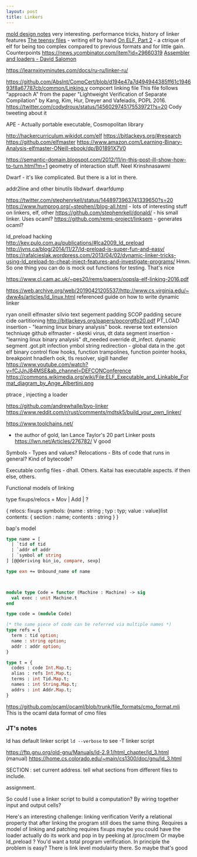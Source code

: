 ```yaml
---
layout: post
title: Linkers
---
```


[mold design notes](https://github.com/rui314/mold/blob/main/docs/design.md) very interesting. performance tricks, history of linker features
[The teensy files](https://www.muppetlabs.com/~breadbox/software/tiny/) - writing elf by hand
[On ELF, Part 2](https://kestrelcomputer.github.io/kestrel/2018/02/01/on-elf-2) - a ctrique of elf for being too complex compared to previous formats and for little gain. Counterpoints https://news.ycombinator.com/item?id=29660319
[Assembler and loaders - David Salomon](https://www.davidsalomon.name/assem.advertis/AssemAd.html)

<https://learnxinyminutes.com/docs/ru-ru/linker-ru/>

https://github.com/AbsInt/CompCert/blob/d194e47a7d494944385ff61c194693f8a67787cb/common/Linking.v compcert linking file
This file follows "approach A" from the paper
       "Lightweight Verification of Separate Compilation"
    by Kang, Kim, Hur, Dreyer and Vafeiadis, POPL 2016. 
<https://twitter.com/codydroux/status/1456029745175539721?s=20> Cody tweeting about it


 APE - Actually portable executable, Cosmopolitan library
 
<http://hackercurriculum.wikidot.com/elf>
<https://bitlackeys.org/#research>
<https://github.com/elfmaster>
<https://www.amazon.com/Learning-Binary-Analysis-elfmaster-ONeill-ebook/dp/B01891X7V0>

https://semantic-domain.blogspot.com/2012/11/in-this-post-ill-show-how-to-turn.html?m=1 geometry of interaction stuff. Neel Krinshnasawmi


Dwarf - it's like complicated. But there is a lot in there.


addr2line and other binutils
libdwarf. dwarfdump


https://twitter.com/stephenrkell/status/1448973963741339650?s=20
https://www.humprog.org/~stephen//blog-all.html - lots of interesting stuff on linkers, elf, other
https://github.com/stephenrkell/donald/ - his small linker. Uses ocaml?
https://github.com/rems-project/linksem - generates ocaml?

ld_preload hacking http://kev.pulo.com.au/publications/#lca2009_ld_preload
http://jvns.ca/blog/2014/11/27/ld-preload-is-super-fun-and-easy/
https://rafalcieslak.wordpress.com/2013/04/02/dynamic-linker-tricks-using-ld_preload-to-cheat-inject-features-and-investigate-programs/
Hmm. So one thing you can do is mock out functions for testing. That's nice



https://www.cl.cam.ac.uk/~pes20/rems/papers/oopsla-elf-linking-2016.pdf


https://web.archive.org/web/20190421205537/http://www.cs.virginia.edu/~dww4s/articles/ld_linux.html referenced guide on how to write dynamic linker

ryan oneill elfmaster
silvio text segement padding
SCOP padding secure cide oartitioning http://bitlackeys.org/papers/pocorgtfo20.pdf
PT_LOAD insertion - "learning linux binary analysis" book. 
reverse text extension techniuqe
github elfmaster - skeski virus, dt
data segment insertion - "learning linux binary analysis"
dt_needed override dt_infect. dynamic segment
.got.plt infection
ymbol string redirection - 
global data in the .got
elf binary control flow hooks, function trampolines, function pointer hooks, breakpoint hnadlerh ook, tls resolver, sigill handler
https://www.youtube.com/watch?v=fCJJnJ84MSE&ab_channel=DEFCONConference
https://commons.wikimedia.org/wiki/File:ELF_Executable_and_Linkable_Format_diagram_by_Ange_Albertini.png

ptrace , injecting a loader

https://github.com/andrewhalle/byo-linker https://www.reddit.com/r/rust/comments/mdtsk5/build_your_own_linker/

https://www.toolchains.net/
 - the author of gold, Ian Lance Taylor's 20 part Linker posts
https://lwn.net/Articles/276782/
V good

Symbols - Types and values?
Relocations - Bits of code that runs in general? Kind of bytecode?

Executable config files -  dhall. Others. Kaitai has executable aspects. if then else, others.

Functional models of linking

type fixups/relocs = Mov | Add | ?

{
    relocs: fixups
    symbols: {name : string ; typ : typ;  value : value}list
    contents: { section : name; contents : string }
}

bap's model 

```ocaml
type name = [
  | `tid of tid
  | `addr of addr
  | `symbol of string
] [@@deriving bin_io, compare, sexp]

type exn += Unbound_name of name



module type Code = functor (Machine : Machine) -> sig
  val exec : unit Machine.t
end

type code = (module Code)

(* the same piece of code can be referred via multiple names *)
type refs = {
  term : tid option;
  name : string option;
  addr : addr option;
}

type t = {
  codes : code Int.Map.t;
  alias : refs Int.Map.t;
  terms : int Tid.Map.t;
  names : int String.Map.t;
  addrs : int Addr.Map.t;
}
```


<https://github.com/ocaml/ocaml/blob/trunk/file_formats/cmo_format.mli> This is the ocaml data format of cmo files


### JT's notes

ld has default linker script
`ld --verbose` to see
-T linker script

https://ftp.gnu.org/old-gnu/Manuals/ld-2.9.1/html_chapter/ld_3.html (manual)
https://home.cs.colorado.edu/~main/cs1300/doc/gnu/ld_3.html

SECTION :
set current address. tell what sections from different files to include.

assignment.

So could I use a linker script to build a computation?
By wiring together input and output cells?



Here's an interesting challenge: linking verification
Verify a relational property that after linking the program still does the same thing.
Requires a model of linking and patching requires fixups
maybe you could have the loader actually do its work and pop in by peeking at /proc/mem
Or maybe ld_preload ?
You'd want a total program verification. In principle the problem is easy?
There is link level modulairty there. So maybe that's good
